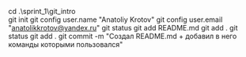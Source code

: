 cd .\sprint_1\git_intro\
git init
git config user.name "Anatoliy Krotov"
git config user.email "anatolikkrotov@yandex.ru"
git status
git add README.md
git add .
git status
git add .
git commit -m "Создал README.md + добавил в него команды которыми пользовался"
